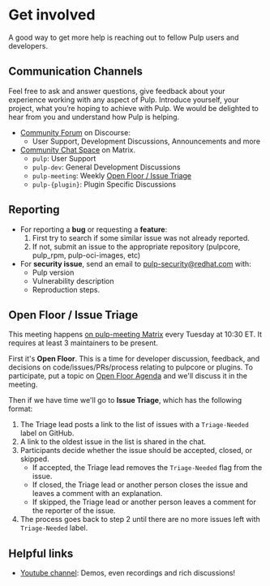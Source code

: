# Get involved

A good way to get more help is reaching out to fellow Pulp users and developers.

## Communication Channels

Feel free to ask and answer questions, give feedback about your experience working with any aspect of Pulp.
Introduce yourself, your project, what you’re hoping to achieve with Pulp. We would be delighted to hear from you and understand how Pulp is helping.

- [Community Forum](https://discourse.pulpproject.org/) on Discourse:
    - User Support, Development Discussions, Announcements and more
- [Community Chat Space](https://app.element.io/#/room/#pulp-space:matrix.org) on Matrix.
    - `pulp`: User Support
    - `pulp-dev`: General Development Discussions
    - `pulp-meeting`: Weekly [Open Floor / Issue Triage](#open-floor-issue-triage)
    - `pulp-{plugin}`: Plugin Specific Discussions

## Reporting

- For reporting a **bug** or requesting a **feature**:
    1. First try to search if some similar issue was not already reported.
    2. If not, submit an issue to the appropriate repository (pulpcore, pulp\_rpm, pulp-oci-images, etc)
- For **security issue**, send an email to [pulp-security@redhat.com](mailto:pulp-security@redhat.com) with:
    - Pulp version
    - Vulnerability description
    - Reproduction steps.

## Open Floor / Issue Triage

This meeting happens [on pulp-meeting Matrix] every Tuesday at 10:30 ET.
It requires at least 3 maintainers to be present.

First it's **Open Floor**.
This is a time for developer discussion, feedback, and decisions on code/issues/PRs/process relating to pulpcore or plugins.
To participate, put a topic on [Open Floor Agenda] and we'll discuss it in the meeting.

Then if we have time we'll go to **Issue Triage**, which has the following format:

1. The Triage lead posts a link to the list of issues with a `Triage-Needed` label on GitHub.
2. A link to the oldest issue in the list is shared in the chat.
3. Participants decide whether the issue should be accepted, closed, or skipped.
    - If accepted, the Triage lead removes the `Triage-Needed` flag from the issue.
    - If closed, the Triage lead or another person closes the issue and leaves a comment with an explanation.
    - If skipped, the Triage lead or another person leaves a comment for the reporter of the issue.
4. The process goes back to step 2 until there are no more issues left with `Triage-Needed` label.

## Helpful links

- [Youtube channel](https://www.youtube.com/PulpProject): Demos, even recordings and rich discussions!

[Open Floor Agenda]: https://hackmd.io/SVCMjpwXTfOMqF2OeyyLRw
[on pulp-meeting Matrix]: https://matrix.to/#/#pulp_meeting:matrix.org
